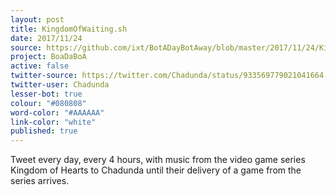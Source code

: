 ```yaml
---
layout: post
title: KingdomOfWaiting.sh
date: 2017/11/24
source: https://github.com/ixt/BotADayBotAway/blob/master/2017/11/24/KingdomOfWaiting.sh
project: BoaDaBoA
active: false
twitter-source: https://twitter.com/Chadunda/status/933569779021041664
twitter-user: Chadunda
lesser-bot: true
colour: "#080808"
word-color: "#AAAAAA"
link-color: "white"
published: true
---
```

 

Tweet every day, every 4 hours, with music from the video game series Kingdom
of Hearts to Chadunda until their delivery of a game from the series arrives. 
